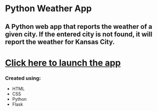 # Python Weather App

## A Python web app that reports the weather of a given city. If the entered city is not found, it will report the weather for Kansas City.

# [Click here to launch the app](https://io-project-kqna.onrender.com)

### Created using:

- HTML
- CSS
- Python
- Flask

